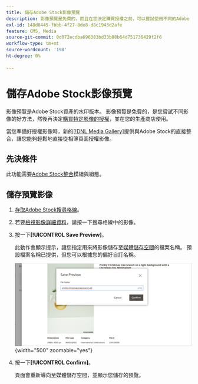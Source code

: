 ```yaml
---
title: 儲存Adobe Stock影像預覽
description: 影像預覽是免費的，而且在您決定購買授權之前，可以嘗試使用不同的Adobe Stock影像。
exl-id: 148d8445-fbbb-4f27-8de8-d8c1943d2afe
feature: CMS, Media
source-git-commit: 0d072ecdba696383bd33b88b64d751736429f2f6
workflow-type: tm+mt
source-wordcount: '198'
ht-degree: 0%

---
```


# 儲存Adobe Stock影像預覽

影像預覽是Adobe Stock資產的水印版本。 影像預覽是免費的，是您嘗試不同影像的好方法，然後再決定[購買特定影像的授權](./adobe-stock-license-image.md)，並在您的生產商店使用。

當您準備好授權影像時，新的[[!DNL Media Gallery]](media-gallery.md)提供與Adobe Stock的直接整合，讓您能夠輕鬆地直接從相簿頁面授權影像。

## 先決條件

此功能需要[Adobe Stock整合](./adobe-stock.md)模組與組態。

## 儲存預覽影像

1. [存取Adobe Stock搜尋格線](./adobe-stock-manage.md#access-the-adobe-stock-search-grid)。

1. 若要[檢視影像詳細資料](./adobe-stock-manage.md#view-image-details)，請按一下搜尋格線中的影像。

1. 按一下&#x200B;**[!UICONTROL Save Preview]**。

   此動作會顯示提示，讓您指定用來將影像儲存至[媒體儲存空間](./media-storage.md)的檔案名稱。 預設檔案名稱已提供，但您可以根據您的偏好自訂名稱。

   ![儲存Adobe Stock預覽影像](./assets/adobe-stock-save-preview.png){width="500" zoomable="yes"}

1. 按一下&#x200B;**[!UICONTROL Confirm]**。

   頁面會重新導向至媒體儲存空間，並顯示您儲存的預覽。
